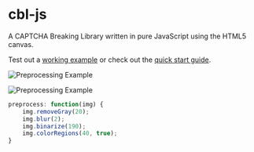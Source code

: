 # cbl-js
A CAPTCHA Breaking Library written in pure JavaScript using the HTML5 canvas.

Test out a [working example](http://skotz.github.io/cbl-js) or check out the [quick start guide](starter/quickstart.md).

![Preprocessing Example](https://raw.githubusercontent.com/skotz/cbl-js/master/examples/codeproject/preprocess_steps.png)

![Preprocessing Example](https://raw.githubusercontent.com/skotz/cbl-js/master/examples/codeproject/segmentation_step.png)

```javascript
preprocess: function(img) {
    img.removeGray(20);
    img.blur(2);
    img.binarize(190);
    img.colorRegions(40, true);
}
```
